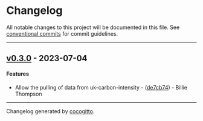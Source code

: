 # Changelog
All notable changes to this project will be documented in this file. See [conventional commits](https://www.conventionalcommits.org/) for commit guidelines.

- - -
## [v0.3.0](https://github.com/armakuni/is-it-green-yet/compare/v0.2.0..v0.3.0) - 2023-07-04
#### Features
- Allow the pulling of data from uk-carbon-intensity - ([de7cb74](https://github.com/armakuni/is-it-green-yet/commit/de7cb74a8bb448496f0e68d7caff1172d730e124)) - Billie Thompson

- - -

Changelog generated by [cocogitto](https://github.com/cocogitto/cocogitto).